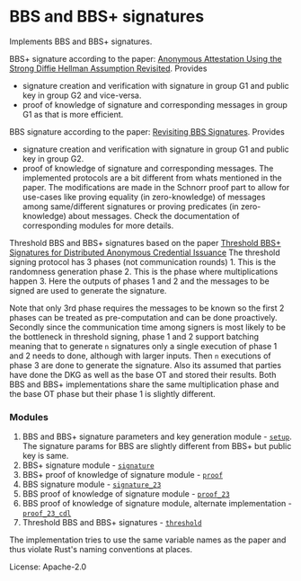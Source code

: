 # BBS and BBS+ signatures

<!-- cargo-rdme start -->

Implements BBS and BBS+ signatures.

BBS+ signature according to the paper: [Anonymous Attestation Using the Strong Diffie Hellman Assumption Revisited](https://eprint.iacr.org/2016/663).
Provides
- signature creation and verification with signature in group G1 and public key in group G2 and vice-versa.
- proof of knowledge of signature and corresponding messages in group G1 as that is more efficient.

BBS signature according to the paper: [Revisiting BBS Signatures](https://eprint.iacr.org/2023/275).
Provides
- signature creation and verification with signature in group G1 and public key in group G2.
- proof of knowledge of signature and corresponding messages. The implemented protocols are a bit
different from whats mentioned in the paper. The modifications are made in the Schnorr proof part
to allow for use-cases like proving equality (in zero-knowledge) of messages among same/different signatures
or proving predicates (in zero-knowledge) about messages. Check the documentation of corresponding modules
for more details.

Threshold BBS and BBS+ signatures based on the paper [Threshold BBS+ Signatures for Distributed Anonymous Credential Issuance](https://eprint.iacr.org/2023/602)
The threshold signing protocol has 3 phases (not communication rounds)
    1. This is the randomness generation phase
    2. This is the phase where multiplications happen
    3. Here the outputs of phases 1 and 2 and the messages to be signed are used to generate the signature.

Note that only 3rd phase requires the messages to be known so the first 2 phases can be treated as pre-computation
and can be done proactively. Secondly since the communication time among signers is most likely to be the bottleneck
in threshold signing, phase 1 and 2 support batching meaning that to generate `n` signatures only a single execution
of phase 1 and 2 needs to done, although with larger inputs. Then `n` executions of phase 3 are done to generate
the signature.
Also its assumed that parties have done the DKG as well as the base OT and stored their results.
Both BBS and BBS+ implementations share the same multiplication phase and the base OT phase but their phase 1 is slightly different.

### Modules

1. BBS and BBS+ signature parameters and key generation module - [`setup`]. The signature params for BBS are slightly
different from BBS+ but public key is same.
2. BBS+ signature module - [`signature`]
3. BBS+ proof of knowledge of signature module - [`proof`]
4. BBS signature module - [`signature_23`]
5. BBS proof of knowledge of signature module - [`proof_23`]
6. BBS proof of knowledge of signature module, alternate implementation - [`proof_23_cdl`]
7. Threshold BBS and BBS+ signatures - [`threshold`]

The implementation tries to use the same variable names as the paper and thus violate Rust's naming conventions at places.

[`setup`]: https://docs.rs/bbs_plus/latest/bbs_plus/setup/
[`signature`]: https://docs.rs/bbs_plus/latest/bbs_plus/signature/
[`proof`]: https://docs.rs/bbs_plus/latest/bbs_plus/proof/
[`signature_23`]: https://docs.rs/bbs_plus/latest/bbs_plus/signature_23/
[`proof_23`]: https://docs.rs/bbs_plus/latest/bbs_plus/proof_23/
[`proof_23_cdl`]: https://docs.rs/bbs_plus/latest/bbs_plus/proof_23_alternate/
[`threshold`]: https://docs.rs/bbs_plus/latest/bbs_plus/threshold/

<!-- cargo-rdme end -->

License: Apache-2.0
